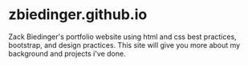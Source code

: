 # zbiedinger.github.io

Zack Biedinger's portfolio website using html and css best practices, bootstrap, and design practices. This site will give you more about my background and projects i've done.
